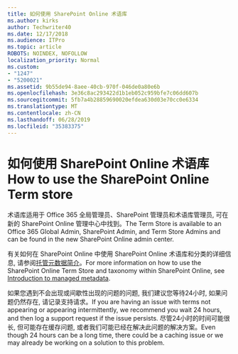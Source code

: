 ```yaml
---
title: 如何使用 SharePoint Online 术语库
ms.author: kirks
author: Techwriter40
ms.date: 12/17/2018
ms.audience: ITPro
ms.topic: article
ROBOTS: NOINDEX, NOFOLLOW
localization_priority: Normal
ms.custom:
- "1247"
- "5200021"
ms.assetid: 9b55de94-8aee-40cb-970f-046de0a80e6b
ms.openlocfilehash: 3e36c8ac293422d1b1eb052c959bfe7c06dd607b
ms.sourcegitcommit: 5fb7a4b28859690020efdea630d03e70cc0e6334
ms.translationtype: MT
ms.contentlocale: zh-CN
ms.lasthandoff: 06/28/2019
ms.locfileid: "35383375"
---
```

# <a name="how-to-use-the-sharepoint-online-term-store"></a><span data-ttu-id="f95d9-102">如何使用 SharePoint Online 术语库</span><span class="sxs-lookup"><span data-stu-id="f95d9-102">How to use the SharePoint Online Term store</span></span>

<span data-ttu-id="f95d9-103">术语库适用于 Office 365 全局管理员、SharePoint 管理员和术语库管理员, 可在新的 SharePoint Online 管理中心中找到。</span><span class="sxs-lookup"><span data-stu-id="f95d9-103">The Term Store is available to an Office 365 Global Admin, SharePoint Admin, and Term Store Admins and can be found in the new SharePoint Online admin center.</span></span>
  
<span data-ttu-id="f95d9-104">有关如何在 SharePoint Online 中使用 SharePoint Online 术语库和分类的详细信息, 请参阅[托管元数据简介](https://go.microsoft.com/fwlink/?linkid=2044674&amp;clcid=0x409)。</span><span class="sxs-lookup"><span data-stu-id="f95d9-104">For more information on how to use the SharePoint Online Term Store and taxonomy within SharePoint Online, see [Introduction to managed metadata](https://go.microsoft.com/fwlink/?linkid=2044674&amp;clcid=0x409).</span></span>
  
<span data-ttu-id="f95d9-105">如果您遇到不会出现或间歇性出现的问题的问题, 我们建议您等待24小时, 如果问题仍然存在, 请记录支持请求。</span><span class="sxs-lookup"><span data-stu-id="f95d9-105">If you are having an issue with terms not appearing or appearing intermittently, we recommend you wait 24 hours, and then log a support request if the issue persists.</span></span> <span data-ttu-id="f95d9-106">尽管24小时的时间可能很长, 但可能存在缓存问题, 或者我们可能已经在解决此问题的解决方案。</span><span class="sxs-lookup"><span data-stu-id="f95d9-106">Even though 24 hours can be a long time, there could be a caching issue or we may already be working on a solution to this problem.</span></span>
  